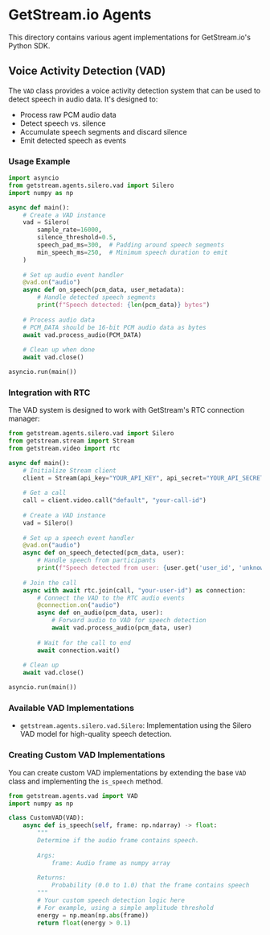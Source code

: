 # GetStream.io Agents

This directory contains various agent implementations for GetStream.io's Python SDK.

## Voice Activity Detection (VAD)

The `VAD` class provides a voice activity detection system that can be used to detect speech in audio data. It's designed to:

- Process raw PCM audio data
- Detect speech vs. silence
- Accumulate speech segments and discard silence
- Emit detected speech as events

### Usage Example

```python
import asyncio
from getstream.agents.silero.vad import Silero
import numpy as np

async def main():
    # Create a VAD instance
    vad = Silero(
        sample_rate=16000,
        silence_threshold=0.5, 
        speech_pad_ms=300,  # Padding around speech segments
        min_speech_ms=250,  # Minimum speech duration to emit
    )
    
    # Set up audio event handler
    @vad.on("audio")
    async def on_speech(pcm_data, user_metadata):
        # Handle detected speech segments
        print(f"Speech detected: {len(pcm_data)} bytes")
    
    # Process audio data
    # PCM_DATA should be 16-bit PCM audio data as bytes
    await vad.process_audio(PCM_DATA)
    
    # Clean up when done
    await vad.close()

asyncio.run(main())
```

### Integration with RTC

The VAD system is designed to work with GetStream's RTC connection manager:

```python
from getstream.agents.silero.vad import Silero
from getstream.stream import Stream
from getstream.video import rtc

async def main():
    # Initialize Stream client
    client = Stream(api_key="YOUR_API_KEY", api_secret="YOUR_API_SECRET")
    
    # Get a call
    call = client.video.call("default", "your-call-id")
    
    # Create a VAD instance
    vad = Silero()
    
    # Set up a speech event handler
    @vad.on("audio")
    async def on_speech_detected(pcm_data, user):
        # Handle speech from participants
        print(f"Speech detected from user: {user.get('user_id', 'unknown')}")
    
    # Join the call
    async with await rtc.join(call, "your-user-id") as connection:
        # Connect the VAD to the RTC audio events
        @connection.on("audio")
        async def on_audio(pcm_data, user):
            # Forward audio to VAD for speech detection
            await vad.process_audio(pcm_data, user)
        
        # Wait for the call to end
        await connection.wait()
    
    # Clean up
    await vad.close()

asyncio.run(main())
```

### Available VAD Implementations

- `getstream.agents.silero.vad.Silero`: Implementation using the Silero VAD model for high-quality speech detection.

### Creating Custom VAD Implementations

You can create custom VAD implementations by extending the base `VAD` class and implementing the `is_speech` method.

```python
from getstream.agents.vad import VAD
import numpy as np

class CustomVAD(VAD):
    async def is_speech(self, frame: np.ndarray) -> float:
        """
        Determine if the audio frame contains speech.
        
        Args:
            frame: Audio frame as numpy array
            
        Returns:
            Probability (0.0 to 1.0) that the frame contains speech
        """
        # Your custom speech detection logic here
        # For example, using a simple amplitude threshold
        energy = np.mean(np.abs(frame))
        return float(energy > 0.1)
``` 